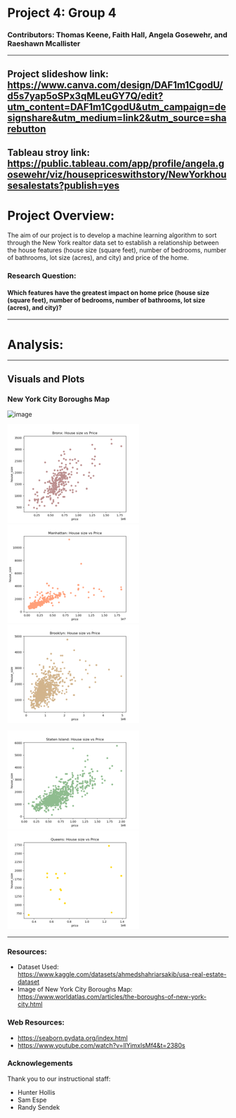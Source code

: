 # Project 4: Group 4
### Contributors: Thomas Keene, Faith Hall, Angela Gosewehr, and Raeshawn Mcallister
---
Project slideshow link: https://www.canva.com/design/DAF1m1CgodU/d5s7yap5oSPx3qMLeuGY7Q/edit?utm_content=DAF1m1CgodU&utm_campaign=designshare&utm_medium=link2&utm_source=sharebutton
---
Tableau stroy link: https://public.tableau.com/app/profile/angela.gosewehr/viz/housepriceswithstory/NewYorkhousesalestats?publish=yes
---
# Project Overview: 
The aim of our project is to develop a machine learning algorithm to sort through the New York realtor data set to establish a relationship between the house features (house size (square feet), number of bedrooms, number of bathrooms, lot size (acres), and city) and price of the home.

### Research Question: 
#### Which features have the greatest impact on home price (house size (square feet), number of bedrooms, number of bathrooms, lot size (acres), and city)?
---
# Analysis: 

---
## Visuals and Plots
### New York City Boroughs Map
![image](https://github.com/Faith-Hall/project-4-group-4/assets/135525815/9349b6da-1c03-4ff1-88f7-56b156c6491f)

<p float="left">
  <img src="/Visualizations/bronx_plot.png" width="300" />
  <img src="/Visualizations/manhattan_plot.png" width="300" />
  <img src="/Visualizations/brooklyn_plot.png" width="300" /> 
</p>
<p float="left">
  <img src="/Visualizations/staten_island_plot.png" width="300" />
  <img src="/Visualizations/queens_plot.png" width="300" /> 
</p>

---
### Resources: 
- Dataset Used: https://www.kaggle.com/datasets/ahmedshahriarsakib/usa-real-estate-dataset
- Image of New York City Boroughs Map: https://www.worldatlas.com/articles/the-boroughs-of-new-york-city.html

### Web Resources:   
- https://seaborn.pydata.org/index.html
- https://www.youtube.com/watch?v=llYimxlsMf4&t=2380s
 
### Acknowlegements
Thank you to our instructional staff: 
- Hunter Hollis
- Sam Espe
- Randy Sendek
